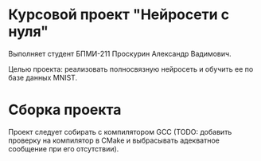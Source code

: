 # Курсовой проект "Нейросети с нуля"
Выполняет студент БПМИ-211 Проскурин Александр Вадимович.

Целью проекта: реализовать полносвязную нейросеть и обучить ее по базе данных MNIST.

# Сборка проекта
Проект следует собирать с компилятором GCC (TODO: добавить проверку на компилятор в CMake и выбрасывать адекватное сообщение при его отсутствии).
